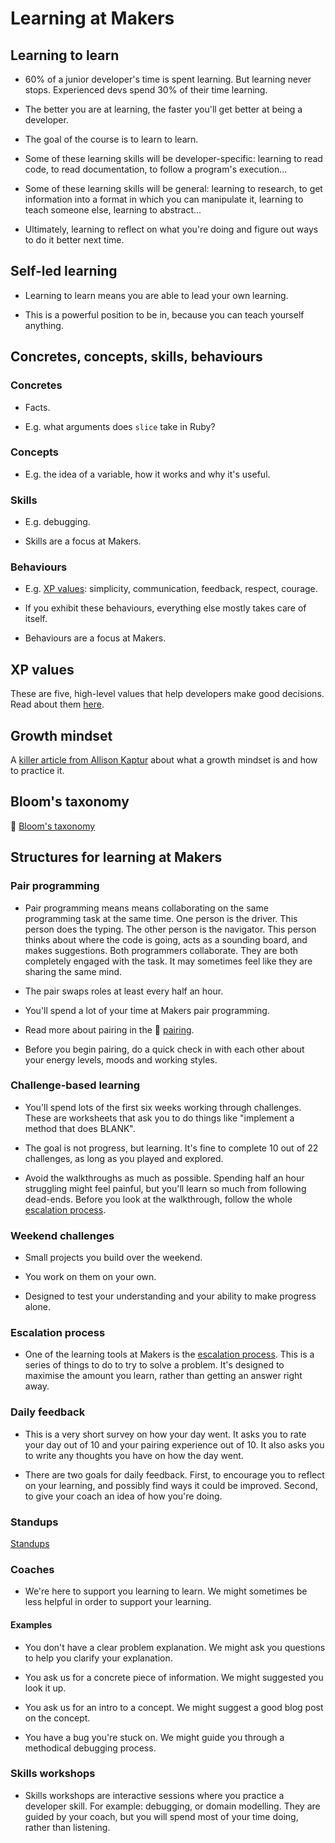 # Learning at Makers

## Learning to learn

* 60% of a junior developer's time is spent learning.  But learning never stops.  Experienced devs spend 30% of their time learning.

* The better you are at learning, the faster you'll get better at being a developer.

* The goal of the course is to learn to learn.

* Some of these learning skills will be developer-specific: learning to read code, to read documentation, to follow a program's execution...

* Some of these learning skills will be general: learning to research, to get information into a format in which you can manipulate it, learning to teach someone else, learning to abstract...

* Ultimately, learning to reflect on what you're doing and figure out ways to do it better next time.

## Self-led learning

* Learning to learn means you are able to lead your own learning.

* This is a powerful position to be in, because you can teach yourself anything.

## Concretes, concepts, skills, behaviours

### Concretes

* Facts.

* E.g. what arguments does `slice` take in Ruby?

### Concepts

* E.g. the idea of a variable, how it works and why it's useful.

### Skills

* E.g. debugging.

* Skills are a focus at Makers.

### Behaviours

* E.g. [XP values](http://www.extremeprogramming.org/values.html): simplicity, communication, feedback, respect, courage.

* If you exhibit these behaviours, everything else mostly takes care of itself.

* Behaviours are a focus at Makers.

## XP values

These are five, high-level values that help developers make good decisions.  Read about them [here](http://www.extremeprogramming.org/values.html).

## Growth mindset

A [killer article from Allison Kaptur](http://akaptur.com/blog/2015/10/10/effective-learning-strategies-for-programmers/) about what a growth mindset is and how to practice it.

## Bloom's taxonomy

:pill: [Bloom's taxonomy](./blooms_taxonomy.md)

## Structures for learning at Makers

### Pair programming

* Pair programming means means collaborating on the same programming task at the same time.  One person is the driver.  This person does the typing.  The other person is the navigator.  This person thinks about where the code is going, acts as a sounding board, and makes suggestions.  Both programmers collaborate.  They are both completely engaged with the task.  It may sometimes feel like they are sharing the same mind.

* The pair swaps roles at least every half an hour.

* You'll spend a lot of your time at Makers pair programming.

* Read more about pairing in the :pill: [pairing](./pairing.md).

* Before you begin pairing, do a quick check in with each other about your energy levels, moods and working styles.

### Challenge-based learning

* You'll spend lots of the first six weeks working through challenges. These are worksheets that ask you to do things like "implement a method that does BLANK".

* The goal is not progress, but learning.  It's fine to complete 10 out of 22 challenges, as long as you played and explored.

* Avoid the walkthroughs as much as possible.  Spending half an hour struggling might feel painful, but you'll learn so much from following dead-ends.  Before you look at the walkthrough, follow the whole [escalation process](./escalation_process).

### Weekend challenges

* Small projects you build over the weekend.

* You work on them on your own.

* Designed to test your understanding and your ability to make progress alone.

### Escalation process

* One of the learning tools at Makers is the [escalation process](./escalation_process.md).  This is a series of things to do to try to solve a problem.  It's designed to maximise the amount you learn, rather than getting an answer right away.

### Daily feedback

* This is a very short survey on how your day went.  It asks you to rate your day out of 10 and your pairing experience out of 10.  It also asks you to write any thoughts you have on how the day went.

* There are two goals for daily feedback.  First,  to encourage you to reflect on your learning, and possibly find ways it could be improved.  Second, to give your coach an idea of how you're doing.

### Standups

[Standups](./student_standups.md)

### Coaches

* We're here to support you learning to learn.  We might sometimes be less helpful in order to support your learning.

#### Examples

* You don't have a clear problem explanation.  We might ask you questions to help you clarify your explanation.

* You ask us for a concrete piece of information. We might suggested you look it up.

* You ask us for an intro to a concept.  We might suggest a good blog post on the concept.

* You have a bug you're stuck on.  We might guide you through a methodical debugging process.

### Skills workshops

* Skills workshops are interactive sessions where you practice a developer skill.  For example: debugging, or domain modelling.  They are guided by your coach, but you will spend most of your time doing, rather than listening.
